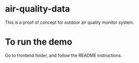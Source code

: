 # air-quality-data
This is a proof of concept for outdoor air quality monitor system.

# To run the demo
Go to frontend folder, and follow the README instructions.
